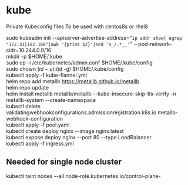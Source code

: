 # kube
Private Kubeconfig files
To be used with centos8s or rhel8

sudo kubeadm init --apiserver-advertise-address="`ip addr show| egrep "172.31|192.168"|awk '{print $2}'|sed 's_/.*__'`" --pod-network-cidr=10.244.0.0/16  
mkdir -p $HOME/.kube  
sudo cp -i /etc/kubernetes/admin.conf $HOME/.kube/config  
sudo chown $(id -u):$(id -g) $HOME/.kube/config  
kubectl apply -f kube-flannel.yml  
helm repo add metallb https://metallb.github.io/metallb  
helm repo update  
helm install metallb metallb/metallb --kube-insecure-skip-tls-verify -n metallb-system --create-namespace  
kubectl delete validatingwebhookconfigurations.admissionregistration.k8s.io metallb-webhook-configuration  
kubectl apply -f pool.yaml   
kubectl create deploy nginx --image nginx:latest  
kubectl expose deploy nginx --port 80 --type LoadBalancer  
kubectl apply -f ingress.yml

## Needed for single node cluster
kubectl taint nodes --all node-role.kubernetes.io/control-plane-  
